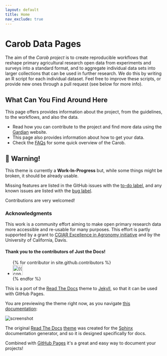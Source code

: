 ```yaml
---
layout: default
title: Home
nav_exclude: true
---
```


# Carob Data Pages

The aim of the *Carob project* is to create reproducible workflows that reshape primary agricultural research open data from experiments and surveys into a standard format, and to aggregate individual data sets into larger collections that can be used in further research. We do this by writing an R script for each individual dataset. Feel free to improve these scripts, or provide new ones through a pull request (see below for more info).

## What Can You Find Around Here

This page offers provides information about the project, from the guidelines, to the workflows, and also the data.

- Read how you can contribute to the project and find more data using the [Gardian](https://gardian.bigdata.cgiar.org/) website.
- This page also provides information about how to get your data.
- Check the [FAQs](https://egbendito.github.io/jekyll-theme-rtd/faqs.html) for some quick overview of the Carob.

## 🚧 Warning!

This theme is currently a **Work-In-Progress** but, while some things might be
broken, it should be already usable.

Missing features are listed in the GitHub issues with the
[to-do label](https://github.com/carlosperate/jekyll-theme-rtd/issues?q=is%3Aissue+is%3Aopen+label%3Ato-do),
and any known issues are listed with the
[bug label](https://github.com/carlosperate/jekyll-theme-rtd/issues?q=is%3Aissue+is%3Aopen+label%3Abug).

Contributions are very welcomed!

### Acknowledgments

This work is a community effort aiming to make open primary research data more accessible and re-usable for many purposes. This effort is partly supported by a grant to [CGIAR Excellence in Agronomy initiative](https://www.cgiar.org/initiative/11-excellence-in-agronomy-eia-solutions-for-agricultural-transformation/) and by the University of California, Davis.

#### Thank you to the contributors of Just the Docs!

<ul class="list-style-none">
{% for contributor in site.github.contributors %}
  <li class="d-inline-block mr-1">
     <a href="{{ contributor.html_url }}"><img src="{{ contributor.avatar_url }}" width="32" height="32" alt="{{ contributor.login }}"></a>
  </li>
{% endfor %}
</ul>

This is a port of the
[Read The Docs](https://sphinx-rtd-theme.readthedocs.io) theme to
[Jekyll](https://jekyllrb.com/), so that it can be used with GitHub Pages.

You are previewing the theme right now, as you navigate
[this documentation](https://carlosperate.github.io/jekyll-theme-rtd):

![screenshot](assets/img/screenshot.png)

The original [Read The Docs](https://readthedocs.org)
[theme]((https://sphinx-rtd-theme.readthedocs.io)) was created for the
[Sphinx](https://www.sphinx-doc.org/) documentation generator, and so it is
designed specifically for docs.

Combined with [GitHub Pages](https://pages.github.com) it's a great and easy
way to document your projects!
